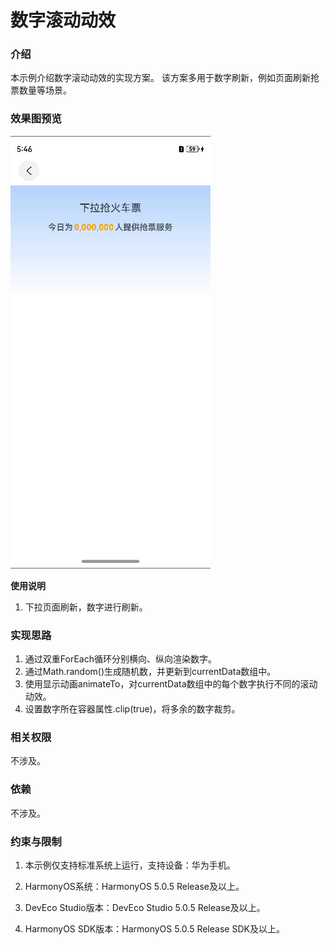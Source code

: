 # 数字滚动动效

### 介绍

本示例介绍数字滚动动效的实现方案。 该方案多用于数字刷新，例如页面刷新抢票数量等场景。

### 效果图预览

![](../../../../../../screenshots/device/digital_scroll.gif)

**使用说明**

1. 下拉页面刷新，数字进行刷新。

### 实现思路

1. 通过双重ForEach循环分别横向、纵向渲染数字。
2. 通过Math.random()生成随机数，并更新到currentData数组中。
3. 使用显示动画animateTo，对currentData数组中的每个数字执行不同的滚动动效。
4. 设置数字所在容器属性.clip(true)，将多余的数字裁剪。

### 相关权限
不涉及。

### 依赖
不涉及。

### 约束与限制

1. 本示例仅支持标准系统上运行，支持设备：华为手机。

2. HarmonyOS系统：HarmonyOS 5.0.5 Release及以上。

3. DevEco Studio版本：DevEco Studio 5.0.5 Release及以上。

4. HarmonyOS SDK版本：HarmonyOS 5.0.5 Release SDK及以上。